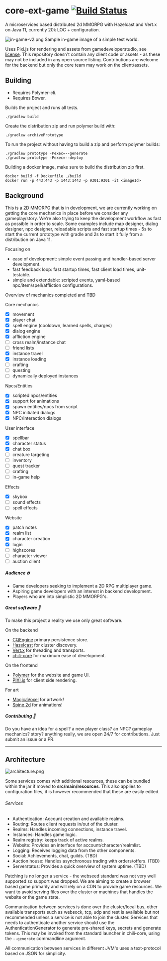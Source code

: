 # core-ext-game [![Build Status](https://travis-ci.org/codingchili/chili-game-ext.svg?branch=master)](https://travis-ci.org/codingchili/chili-game-ext)

A microservices based distributed 2d MMORPG with Hazelcast and Vert.x on Java 11, currently 20k LOC + configuration.

![in-game-v2.png](images/in-game-v3.png)
Sample in-game image of a simple test world.

Uses Pixi.js for rendering and assets from gamedeveloperstudio, see [license](https://www.gamedeveloperstudio.com/license.php). This repository doesn't contain any client code or assets - as these may not be included in any open source listing. Contributions are welcome for the backend but only the core team may work on the client/assets. 

## Building

- Requires Polymer-cli.
- Requires Bower.

Builds the project and runs all tests.
```console
./gradlew build
```

Create the distribution zip and run polymer build with:
```console
./gradlew archivePrototype
```

To run the project without having to build a zip and perform polymer builds:
```console
./gradlew prototype -Pexec=--generate
./gradlew prototype -Pexec=--deploy
```

Building a docker image, make sure to build the distribution zip first.
```console
docker build -f Dockerfile ./build
docker run -p 443:443 -p 1443:1443 -p 9301:9301 -it <imageId>
```

## Background
This is a 2D MMORPG that is in development, we are currently working on getting the core mechanics in place 
before we consider any gameplay/story. We're also trying to keep the development workflow as fast as possible in order to scale. Some examples include map designer, dialog designer, npc designer, reloadable scripts and fast startup times - 5s to start the current prototype with gradle and 2s to start it fully from a distribution on Java 11.

Focusing on
- ease of development: simple event passing and handler-based server development.
- fast feedback loop: fast startup times, fast client load times, unit-testable.
- simple and extendable: scripted events, yaml-based npc/item/spell/affliction configurations. 

Overview of mechanics completed and TBD

Core mechanics
- [X] movement
- [X] player chat
- [X] spell engine (cooldown, learned spells, charges)
- [X] dialog engine
- [X] affliction engine
- [ ] cross realm/instance chat
- [ ] friend lists
- [X] instance travel
- [X] instance loading
- [ ] crafting
- [ ] questing
- [ ] dynamically deployed instances

Npcs/Entities
- [X] scripted npcs/entities
- [X] support for animations
- [X] spawn entities/npcs from script
- [X] NPC initiated dialogs
- [X] NPC/interaction dialogs

User interface
- [X] spellbar
- [X] character status
- [X] chat box
- [ ] creature targeting
- [ ] inventory
- [ ] quest tracker
- [ ] crafting
- [ ] in-game help

Effects
- [X] skybox
- [ ] sound effects
- [ ] spell effects

Website
- [X] patch notes
- [X] realm list
- [X] character creation
- [X] login
- [ ] highscores
- [ ] character viewer
- [ ] auction client

##### Audience :fire:
* Game developers seeking to implement a 2D RPG multiplayer game.
* Aspiring game developers with an interest in backend development.
* Players who are into simplistic 2D MMORPG's.

##### Great software :blue_heart:
To make this project a reality we use only great software.

On the backend
- [CQEngine](https://github.com/npgall/cqengine) primary persistence store.
- [Hazelcast](https://hazelcast.com/) for cluster discovery.
- [Vert.x](https://vertx.io/) for threading and transports.
- [chili-core](https://github.com/codingchili/chili-core) for maximum ease of development.

On the frontend
- [Polymer](https://www.polymer-project.org/) for the website and game UI.
- [PIXI.js](http://www.pixijs.com/) for client side rendering.

For art
- [MagicaVoxel](https://ephtracy.github.io/) for artwork!
- [Spine 2d](http://esotericsoftware.com/) for animations!


##### Contributing :purple_heart:
Do you have an idea for a spell? a new player class? an NPC? gameplay mechanics? story? anything really, we are open 24/7 for contributions. Just submit an issue or a PR.

---

## Architecture

![architecture.png](images/architecture.png)

Some services comes with additional resources, these can be bundled within the jar if moved to **src/main/resources**. This also applies to configuration files, it is however recommended that these are easily edited. 

###### Services
* Authentication: Account creation and available realms.
* Routing: Routes client requests in/out of the cluster.
* Realms: Handles incoming connections, instance travel.
 * Instances: Handles game logic.
* Realm registry: keeps track of active realms. 
* Website: Provides an interface for account/character/realmlist.
* Logging: Receives logging data from the other components.
* Social: Achievements, chat, guilds. (TBD)
* Auction house: Handles asynchronous trading with orders/offers. (TBD)
* Serverstatus: Provides a quick overview of system uptime. (TBD)

Patching is no longer a service - the webseed standard was not very well supported so support was dropped. We are aiming to create a browser based game primarily and will rely on a CDN to provide game resources. We want to avoid serving files over the cluster or machines that handles the website or the game state.

Communication between services is done over the cluster/local bus, other available transports such as websock, tcp, udp and rest is available but not recommended unless a service is not able to join the cluster. Services that needs to authenticate another service should use the AuthenticationGenerator to generate pre-shared keys, secrets and generate tokens. This may be invoked from the standard launcher in chili-core, using the `--generate` commandline argument.

All communication between services in different JVM's uses a text-protocol based on JSON for simplicity.
